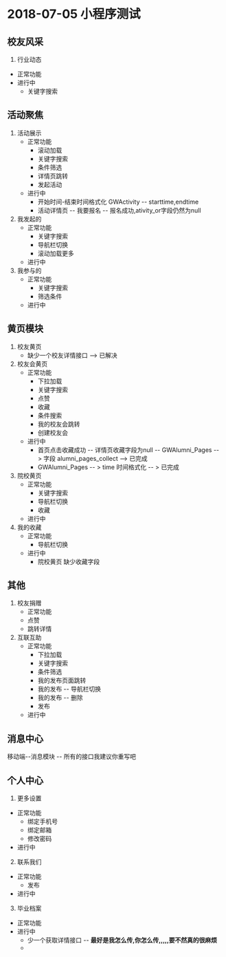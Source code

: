 2018-07-05 小程序测试
===================

## 校友风采
1. 行业动态
  + 正常功能
  + 进行中
    + 关键字搜索

## 活动聚焦
1. 活动展示
    + 正常功能
      + 滚动加载
      + 关键字搜索
      + 条件筛选
      + 详情页跳转
      + 发起活动
    + 进行中 
      + 开始时间-结束时间格式化 GWActivity -- starttime,endtime
      + 活动详情页 -- 我要报名 -- 报名成功,ativity_or字段仍然为null
2. 我发起的
    + 正常功能
      + 关键字搜索
      + 导航栏切换
      + 滚动加载更多
    + 进行中 
3. 我参与的
    + 正常功能 
      + 关键字搜索
      + 筛选条件 
    + 进行中

## 黄页模块
1. 校友黄页
    +  缺少一个校友详情接口 --> 已解决
2. 校友会黄页
    + 正常功能
      + 下拉加载
      + 关键字搜索
      + 点赞
      + 收藏
      + 条件搜索
      + 我的校友会跳转
      + 创建校友会
    + 进行中
      + 首页点击收藏成功 -- 详情页收藏字段为null -- GWAlumni_Pages -- > 字段 alumni_pages_collect   --> 已完成
      + GWAlumni_Pages -- > time 时间格式化  -- > 已完成
3. 院校黄页
    + 正常功能
      + 关键字搜索
      + 导航栏切换
      + 收藏
    + 进行中 
4. 我的收藏
    + 正常功能
      + 导航栏切换 
    + 进行中 
      + 院校黄页 缺少收藏字段

## 其他
1. 校友捐赠
   + 正常功能
    + 点赞
    + 跳转详情 
2. 互联互助
    + 正常功能
      + 下拉加载
      + 关键字搜索
      + 条件筛选
      + 我的发布页面跳转
      + 我的发布 -- 导航栏切换
      + 我的发布 -- 删除
      + 发布
    + 进行中 

## 消息中心
 移动端--消息模块 -- 所有的接口我建议你重写吧


## 个人中心
1. 更多设置
  + 正常功能
    + 绑定手机号
    + 绑定邮箱
    + 修改密码
  + 进行中 
2. 联系我们
  + 正常功能
    + 发布
  + 进行中
3. 毕业档案
  + 正常功能
  + 进行中
    + 少一个获取详情接口 --  <b>最好是我怎么传,你怎么传,,,,,要不然真的很麻烦</b>
    + 